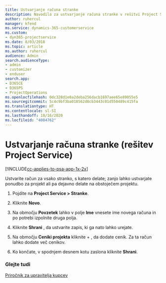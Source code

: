 ```yaml
---
title: Ustvarjanje računa stranke
description: Navodila za ustvarjanje računa stranke v rešitvi Project Service
author: ruhercul
manager: kfend
ms.service: dynamics-365-customerservice
ms.custom:
- dyn365-projectservice
ms.date: 8/03/2018
ms.topic: article
ms.author: ruhercul
audience: Admin
search.audienceType:
- admin
- customizer
- enduser
search.app:
- D365CE
- D365PS
- ProjectOperations
ms.openlocfilehash: 0dc328d1e0a2deba256dacb1697aee65e89055e5
ms.sourcegitcommit: 5c4c9bf3ba018562d6cb3443c01d550489c415fa
ms.translationtype: HT
ms.contentlocale: sl-SI
ms.lasthandoff: 10/16/2020
ms.locfileid: "4084762"
---
```

# <a name="create-a-customer-account-project-service"></a>Ustvarjanje računa stranke (rešitev Project Service)

[!INCLUDE[cc-applies-to-psa-app-1x-2x](../includes/cc-applies-to-psa-app-1x-2x.md)]

Ustvarite račun za vsako stranko, s katero delate; zanjo lahko ustvarjate ponudbo za projekt ali pa dejavno delate na obstoječem projektu.  
  
1.  Pojdite na **Project Service > Stranke**.  
  
2.  Kliknite **Novo**.  
  
3.  Na območju **Povzetek** lahko v polje **Ime** vnesete ime novega računa in po potrebi izpolnite druga polja.  
  
4.  Kliknite **Shrani** , da ustvarite zapis, ki ga nato lahko urejate.  
  
5.  Na območju **Ceniki projekta** kliknite + , da dodate cenik. Za ta račun lahko dodate več cenikov.  
  
6.  Ko končate, v spodnjem desnem kotu zaslona kliknite **Shrani**.  
  
### <a name="see-also"></a>Glejte tudi  
 [Priročnik za upravitelja kupcev](../psa/account-manager-guide.md)
